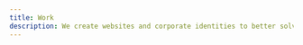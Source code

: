 ```yaml
---
title: Work
description: We create websites and corporate identities to better solve the problems our clients face in their day-to-day operation
---
```

